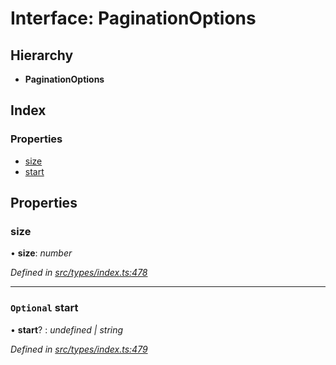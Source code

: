 # Interface: PaginationOptions

## Hierarchy

* **PaginationOptions**

## Index

### Properties

* [size](paginationoptions.md#size)
* [start](paginationoptions.md#optional-start)

## Properties

###  size

• **size**: *number*

*Defined in [src/types/index.ts:478](https://github.com/PolymathNetwork/polymesh-sdk/blob/1221e467/src/types/index.ts#L478)*

___

### `Optional` start

• **start**? : *undefined | string*

*Defined in [src/types/index.ts:479](https://github.com/PolymathNetwork/polymesh-sdk/blob/1221e467/src/types/index.ts#L479)*
